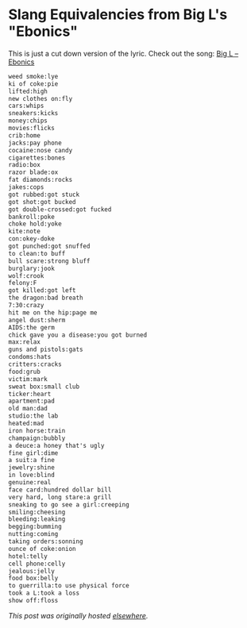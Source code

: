 # Slang Equivalencies from Big L's "Ebonics"

This is just a cut down version of the lyric. Check out the song: <a href="http://open.spotify.com/track/5i3amp9WyYeJbCmVfKsV5D">Big L – Ebonics</a>

```html
weed smoke:lye
ki of coke:pie
lifted:high
new clothes on:fly
cars:whips
sneakers:kicks
money:chips
movies:flicks
crib:home
jacks:pay phone
cocaine:nose candy
cigarettes:bones
radio:box
razor blade:ox
fat diamonds:rocks
jakes:cops
got rubbed:got stuck
got shot:got bucked
got double-crossed:got fucked
bankroll:poke
choke hold:yoke
kite:note
con:okey-doke
got punched:got snuffed
to clean:to buff
bull scare:strong bluff
burglary:jook
wolf:crook
felony:F
got killed:got left
the dragon:bad breath
7:30:crazy
hit me on the hip:page me
angel dust:sherm
AIDS:the germ
chick gave you a disease:you got burned
max:relax
guns and pistols:gats
condoms:hats
critters:cracks
food:grub
victim:mark
sweat box:small club
ticker:heart
apartment:pad
old man:dad
studio:the lab
heated:mad
iron horse:train
champaign:bubbly
a deuce:a honey that's ugly
fine girl:dime
a suit:a fine
jewelry:shine
in love:blind
genuine:real
face card:hundred dollar bill
very hard, long stare:a grill
sneaking to go see a girl:creeping
smiling:cheesing
bleeding:leaking
begging:bumming
nutting:coming
taking orders:sonning
ounce of coke:onion
hotel:telly
cell phone:celly
jealous:jelly
food box:belly
to guerrilla:to use physical force
took a L:took a loss
show off:floss
```


*This post was originally hosted [elsewhere](http://planspace.blogspot.com/2012/03/slang-equivalencies-from-big-ls-ebonics.html).*
